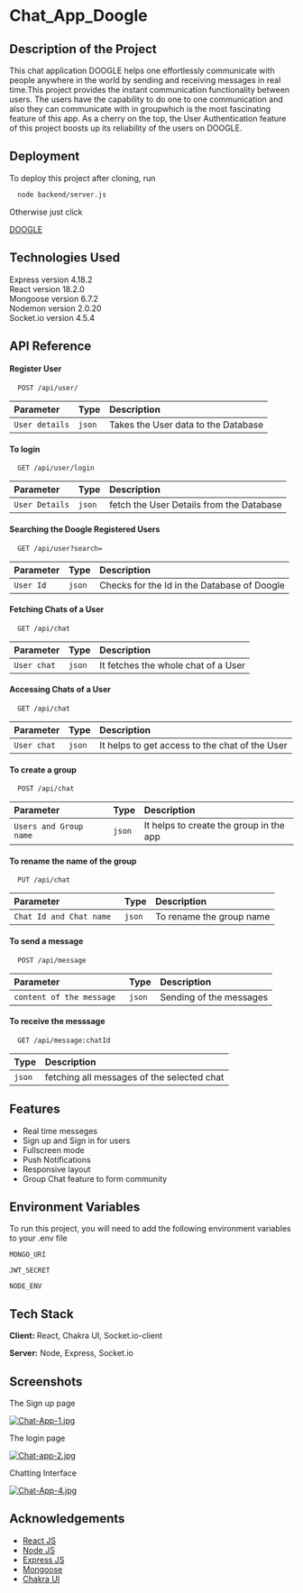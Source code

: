 
# Chat_App_Doogle
## Description of the Project
This chat application DOOGLE helps one effortlessly  communicate with people anywhere in the world by sending and receiving messages in real time.This project provides the instant communication functionality between users. The users have the capability to do one to one communication and also they can communicate with in groupwhich is the most fascinating feature of this app. As a cherry on the top, the  User Authentication feature of this project boosts up its reliability of the users on DOOGLE.


## Deployment

To deploy this project after cloning,  run

```bash
  node backend/server.js
```

Otherwise just click

  [DOOGLE](https://chat-app-doogle.vercel.app/)



## Technologies Used

Express version 4.18.2  
React version 18.2.0  
Mongoose version 6.7.2  
Nodemon version 2.0.20  
Socket.io version 4.5.4
## API Reference

#### Register User

```http
  POST /api/user/
```

| Parameter | Type     | Description                |
| :-------- | :------- | :------------------------- |
| `User details` | `json` | Takes the User data to the Database |

#### To login

```http
  GET /api/user/login
```

| Parameter | Type     | Description                       |
| :-------- | :------- | :-------------------------------- |
| `User Details`      | `json` | fetch the User Details from the Database |

#### Searching the Doogle Registered Users  

```http
  GET /api/user?search=
```

| Parameter | Type     | Description                       |
| :-------- | :------- | :-------------------------------- |
| `User Id`      | `json` | Checks for the Id in the Database of Doogle |

#### Fetching Chats of a User

```http
  GET /api/chat
```

| Parameter | Type     | Description                       |
| :-------- | :------- | :-------------------------------- |
| `User chat`      | `json` | It fetches the whole chat of a User  |

#### Accessing Chats of a User

```http
  GET /api/chat
```

| Parameter | Type     | Description                       |
| :-------- | :------- | :-------------------------------- |
| `User chat`      | `json` | It helps to get access to the chat of the User  |

#### To create a group

```http
  POST /api/chat
```

| Parameter | Type     | Description                       |
| :-------- | :------- | :-------------------------------- |
| `Users and Group name `      | `json` | It helps to create the group in the app  |

#### To rename the name of the group

```http
  PUT /api/chat
```

| Parameter | Type     | Description                       |
| :-------- | :------- | :-------------------------------- |
| `Chat Id and Chat name `      | `json` | To rename the group name  |

#### To send a message 

```http
  POST /api/message 
```

| Parameter | Type     | Description                       |
| :-------- | :------- | :-------------------------------- |
| `content of the message `      | `json` | Sending of the messages  |

#### To receive the messsage 

```http
  GET /api/message:chatId
```

 | Type     | Description                       |
 | :------- | :-------------------------------- |
 | `json` | fetching all messages of the selected chat  |


## Features

- Real time messeges
- Sign up and Sign in for users
- Fullscreen mode
- Push Notifications
- Responsive layout
- Group Chat feature to form community


## Environment Variables

To run this project, you will need to add the following environment variables to your .env file

`MONGO_URI`

`JWT_SECRET`

`NODE_ENV`


## Tech Stack

**Client:** React, Chakra UI, Socket.io-client

**Server:** Node, Express, Socket.io


## Screenshots

The Sign up page 

[![Chat-App-1.jpg](https://i.postimg.cc/QMQK9sNd/Chat-App-1.jpg)](https://postimg.cc/TyP3FzWz)

The login page

[![Chat-app-2.jpg](https://i.postimg.cc/cH1Cvn5F/Chat-app-2.jpg)](https://postimg.cc/wtPgP7zN)

Chatting Interface

[![Chat-App-4.jpg](https://i.postimg.cc/ZKNbKH5T/Chat-App-4.jpg)](https://postimg.cc/w768whNP)
## Acknowledgements

 - [React JS](https://reactjs.org/docs/getting-started.html)
 - [Node JS](https://nodejs.org/dist/latest-v19.x/docs/api/)
 - [Express JS](https://expressjs.com/en/guide/routing.html)
 - [Mongoose ](https://mongoosejs.com/docs/guide.html)
 - [Chakra UI ](https://chakra-ui.com/getting-started)

